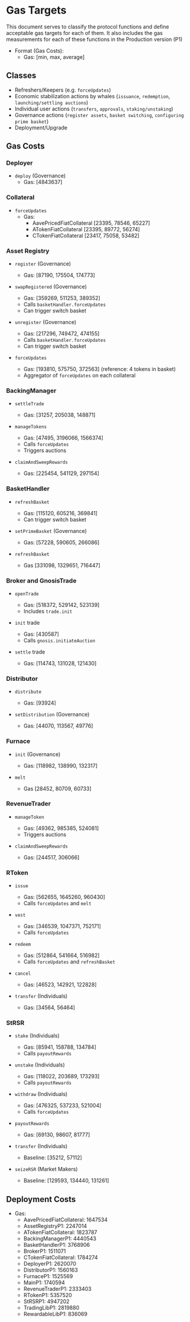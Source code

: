 # Gas Targets

This document serves to classify the protocol functions and define acceptable gas targets for each of them. It also includes the gas measurements for each of these functions in the Production version (P1)

- Format (Gas Costs):
  - Gas: [min, max, average]

## Classes

- Refreshers/Keepers (e.g. `forceUpdates`)
- Economic stabilization actions by whales (`issuance`, `redemption`, `launching/settling auctions`)
- Individual user actions (`transfers`, `approvals`, `staking/unstaking`)
- Governance actions (`register assets`, `basket switching`, `configuring prime basket`)
- Deployment/Upgrade

## Gas Costs

### Deployer

- `deploy` (Governance)
  - Gas: [4843637]

### Collateral

- `forceUpdates`
  - Gas:
    - AavePricedFiatCollateral [23395, 78546, 65227]
    - ATokenFiatCollateral [23395, 89772, 56274]
    - CTokenFiatCollateral [23417, 75058, 53482]

### Asset Registry

- `register` (Governance)
  - Gas: [87190, 175504, 174773]
- `swapRegistered` (Governance)

  - Gas: [359269, 511253, 389352]
  - Calls `basketHandler.forceUpdates`
  - Can trigger switch basket

- `unregister` (Governance)

  - Gas: [217296, 749472, 474155]
  - Calls `basketHandler.forceUpdates`
  - Can trigger switch basket

- `forceUpdates`
  - Gas: [193810, 575750, 372563] (reference: 4 tokens in basket)
  - Aggregator of `forceUpdates` on each collateral

### BackingManager

- `settleTrade`

  - Gas: [31257, 205038, 148871]

- `manageTokens`

  - Gas: [47495, 3196066, 1566374]
  - Calls `forceUpdates`
  - Triggers auctions

- `claimAndSweepRewards`
  - Gas: [225454, 541129, 297154]

### BasketHandler

- `refreshBasket`

  - Gas: [115120, 605216, 369841]
  - Can trigger switch basket

- `setPrimeBasket` (Governance)

  - Gas: [57228, 590605, 266086]

- `refreshBasket`
  - Gas [331098, 1329651, 716447]

### Broker and GnosisTrade

- `openTrade`

  - Gas: [518372, 529142, 523139]
  - Includes `trade.init`

- `init` trade

  - Gas: [430587]
  - Calls `gnosis.initiateAuction`

- `settle` trade
  - Gas: [114743, 131028, 121430]

### Distributor

- `distribute`

  - Gas: [93924]

- `setDistribution` (Governance)
  - Gas: [44070, 113567, 49776]

### Furnace

- `init` (Governance)

  - Gas: [118982, 138990, 132317]

- `melt`
  - Gas [28452, 80709, 60733]

### RevenueTrader

- `manageToken`

  - Gas: [49362, 985385, 524081]
  - Triggers auctions

- `claimAndSweepRewards`
  - Gas: [244517, 306066]

### RToken

- `issue`

  - Gas: [562655, 1645260, 960430]
  - Calls `forceUpdates` and `melt`

- `vest`

  - Gas: [346539, 1047371, 752171]
  - Calls `forceUpdates`

- `redeem`

  - Gas: [512864, 541664, 516982]
  - Calls `forceUpdates` and `refreshBasket`

- `cancel`

  - Gas: [46523, 142921, 122828]

- `transfer` (Individuals)
  - Gas: [34564, 56464]

### StRSR

- `stake` (Individuals)

  - Gas: [85941, 158788, 134784]
  - Calls `payoutRewards`

- `unstake` (Individuals)

  - Gas: [118022, 203689, 173293]
  - Calls `payoutRewards`

- `withdraw` (Individuals)

  - Gas: [476325, 537233, 521004]
  - Calls `forceUpdates`

- `payoutRewards`

  - Gas: [69130, 98607, 81777]

- `transfer` (Individuals)

  - Baseline: [35212, 57112]

- `seizeRSR` (Market Makers)
  - Baseline: [129593, 134440, 131261]

## Deployment Costs

- Gas:
  - AavePricedFiatCollateral: 1647534
  - AssetRegistryP1: 2247014
  - ATokenFiatCollateral: 1823787
  - BackingManagerP1: 4440543
  - BasketHandlerP1: 3768906
  - BrokerP1: 1511071
  - CTokenFiatCollateral: 1784274
  - DeployerP1: 2620070
  - DistributorP1: 1560163
  - FurnaceP1: 1525569
  - MainP1: 1740594
  - RevenueTraderP1: 2333403
  - RTokenP1: 5357520
  - StRSRP1: 4947202
  - TradingLibP1: 2819880
  - RewardableLibP1: 836069
